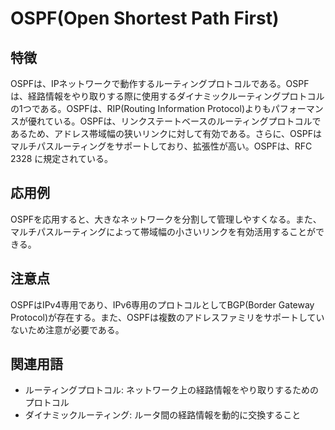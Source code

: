 

# OSPF(Open Shortest Path First)
## 特徴
OSPFは、IPネットワークで動作するルーティングプロトコルである。OSPFは、経路情報をやり取りする際に使用するダイナミックルーティングプロトコルの1つである。OSPFは、RIP(Routing Information Protocol)よりもパフォーマンスが優れている。OSPFは、リンクステートベースのルーティングプロトコルであるため、アドレス帯域幅の狭いリンクに対して有効である。さらに、OSPFはマルチパスルーティングをサポートしており、拡張性が高い。OSPFは、RFC 2328 に規定されている。
## 応用例
OSPFを応用すると、大きなネットワークを分割して管理しやすくなる。また、マルチパスルーティングによって帯域幅の小さいリンクを有効活用することができる。
## 注意点
OSPFはIPv4専用であり、IPv6専用のプロトコルとしてBGP(Border Gateway Protocol)が存在する。また、OSPFは複数のアドレスファミリをサポートしていないため注意が必要である。
## 関連用語
- ルーティングプロトコル: ネットワーク上の経路情報をやり取りするためのプロトコル
- ダイナミックルーティング: ルータ間の経路情報を動的に交換すること